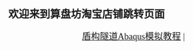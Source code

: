 ## 欢迎来到算盘坊淘宝店铺跳转页面

<div style="text-align:center">
  <font size="4", face="georgia,serif">
    <a href="https://item.taobao.com/item.htm?id=557142811133" target="_blank">盾构隧道Abaqus模拟教程</a>&nbsp;|
  </font>
</div>

